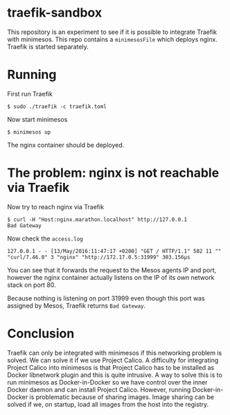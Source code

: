 # traefik-sandbox

This repository is an experiment to see if it is possible to integrate Traefik with minimesos. This repo contains a `minimesosFile` 
which deploys nginx. Traefik is started separately.

# Running

First run Traefik

```
$ sudo ./traefik -c traefik.toml
```

Now start minimesos

```
$ minimesos up
```

The nginx container should be deployed.

# The problem: nginx is not reachable via Traefik

Now try to reach nginx via Traefik

```
$ curl -H "Host:nginx.marathon.localhost" http://127.0.0.1
Bad Gateway
```

Now check the `access.log`

```
127.0.0.1 - - [13/May/2016:11:47:17 +0200] "GET / HTTP/1.1" 502 11 "" "curl/7.46.0" 3 "nginx" "http://172.17.0.5:31999" 303.156µs
```

You can see that it forwards the request to the Mesos agents IP and port, however the nginx container actually listens on the IP of its _own_ network stack on port 80.

Because nothing is listening on port 31999 even though this port was assigned by Mesos, Traefik returns `Bad Gateway`.

# Conclusion

Traefik can only be integrated with minimesos if this networking problem is solved. We can solve it if we use Project Calico. A difficulty for integrating Project Calico into minimesos is 
that Project Calico has to be installed as Docker libnetwork plugin and this is quite intrusive. A way to solve this is to run minimesos as Docker-in-Docker so we have control over the inner Docker daemon
and can install Project Calico. However, running Docker-in-Docker is problematic because of sharing images. Image sharing can be solved if we, on startup, load all images from the host into the registry.

